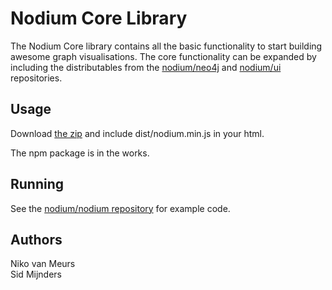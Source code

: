 # Nodium Core Library

The Nodium Core library contains all the basic functionality to start building awesome graph visualisations. The core functionality can be expanded by including the distributables from the [nodium/neo4j](https://github.com/nodium/neo4j) and [nodium/ui](https://github.com/nodium/ui) repositories.

## Usage

Download [the zip](https://github.com/nodium/core/archive/master.zip) and include dist/nodium.min.js in your html.

The npm package is in the works.

## Running

See the [nodium/nodium repository](https://github.com/nodium/nodium) for example code.

## Authors

Niko van Meurs<br />
Sid Mijnders
